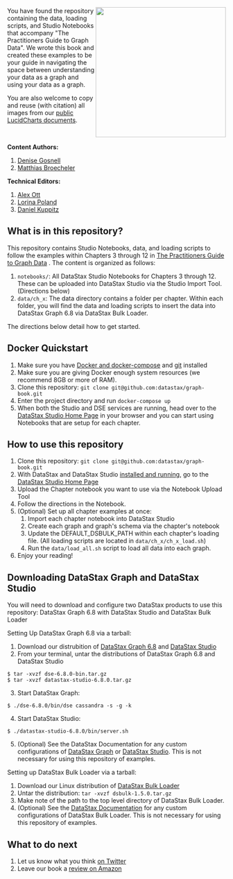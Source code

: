 <a href="https://g.co/kgs/pSo6dK" target="_blank"> 
  <img src="https://raw.githubusercontent.com/datastax/graph-book/master/notebooks/images/logos/book-cover.jpg" width="300" ALIGN="RIGHT"/>
</a>
You have found the repository containing the data, loading scripts, and Studio Notebooks that accompany "The Practitioners Guide to Graph Data". We wrote this book and created these examples to be your guide in navigating the space between understanding your data as a graph and using your data as a graph. 

You are also welcome to copy and reuse (with citation) all images from our [public LucidCharts documents](https://www.lucidchart.com/invitations/accept/ac590bc4-1407-422b-9843-bda83e0d0b6c).

&nbsp;

**Content Authors:** 
1. [Denise Gosnell](https://twitter.com/DeniseKGosnell)  
2. [Matthias Broecheler](https://twitter.com/MBroecheler)

**Technical Editors:**
1. [Alex Ott](https://github.com/alexott)
2. [Lorina Poland](https://github.com/polandll)
3. [Daniel Kuppitz](https://github.com/dkuppitz)


## What is in this repository?
This repository contains Studio Notebooks, data, and loading scripts to follow the examples within Chapters 3 through 12 in [The Practitioners Guide to Graph Data](https://g.co/kgs/pSo6dK) . The content is organized as follows:
1. `notebooks/`: All DataStax Studio Notebooks for Chapters 3 through 12. These can be uploaded into DataStax Studio via the Studio Import Tool. (Directions below)
2. `data/ch_x`: The data directory contains a folder per chapter. Within each folder, you will find the data and loading scripts to insert the data into DataStax Graph 6.8 via DataStax Bulk Loader.

The directions below detail how to get started.

## Docker Quickstart
1. Make sure you have [Docker and docker-compose](https://www.docker.com/) and [git](https://git-scm.com/) installed
2. Make sure you are giving Docker enough system resources (we recommend 8GB or more of RAM).
3. Clone this repository: `git clone git@github.com:datastax/graph-book.git`
4. Enter the project directory and run `docker-compose up`
5. When both the Studio and DSE services are running, head over to the [DataStax Studio Home Page](http://localhost:9091/) in your browser and you can start using Notebooks that are setup for each chapter.

## How to use this repository
1. Clone this repository: `git clone git@github.com:datastax/graph-book.git`
2. With DataStax and DataStax Studio [installed and running](#downloading-datastax-graph-and-datastax-studio), go to the [DataStax Studio Home Page](http://localhost:9091/)
3. Upload the Chapter notebook you want to use via the Notebook Upload Tool
4. Follow the directions in the Notebook.
5. (Optional) Set up all chapter examples at once:
    1. Import each chapter notebook into DataStax Studio
    2. Create each graph and graph's schema via the chapter's notebook
    3. Update the DEFAULT_DSBULK_PATH within each chapter's loading file. (All loading scripts are located in `data/ch_x/ch_x_load.sh`)
    4. Run the `data/load_all.sh` script to load all data into each graph.
6. Enjoy your reading!

## Downloading DataStax Graph and DataStax Studio

You will need to download and configure two DataStax products to use this repository: DataStax Graph 6.8 with DataStax Studio and DataStax Bulk Loader

Setting Up DataStax Graph 6.8 via a tarball:
1. Download our distrubition of [DataStax Graph 6.8](https://downloads.datastax.com/#enterprise) and [DataStax Studio](https://downloads.datastax.com/#studio)
2. From your terminal, untar the distributions of DataStax Graph 6.8 and DataStax Studio
```
$ tar -xvzf dse-6.8.0-bin.tar.gz
$ tar -xvzf datastax-studio-6.8.0.tar.gz
```
3. Start DataStax Graph:
```
$ ./dse-6.8.0/bin/dse cassandra -s -g -k
```
4. Start DataStax Studio:
```
$ ./datastax-studio-6.8.0/bin/server.sh
```
5. (Optional) See the DataStax Documentation for any custom configurations of [DataStax Graph](https://docs.datastax.com/en/dse/6.8/dse-dev/datastax_enterprise/graph/graphTOC.html) or [DataStax Studio](https://docs.datastax.com/en/studio/6.8/index.html). This is not necessary for using this repository of examples.

Setting up DataStax Bulk Loader via a tarball:
1. Download our Linux distribution of [DataStax Bulk Loader](https://downloads.datastax.com/#bulk-loader)
2. Untar the distribution:
```tar -xvzf dsbulk-1.5.0.tar.gz```
3. Make note of the path to the top level directory of DataStax Bulk Loader.
4. (Optional) See the [DataStax Documentation](https://docs.datastax.com/en/dsbulk/doc/) for any custom configurations of DataStax Bulk Loader. This is not necessary for using this repository of examples.

## What to do next
1. Let us know what you think [on Twitter](https://twitter.com/Graph_Thinking)
2. Leave our book a [review on Amazon](https://www.amazon.com/Practitioners-Guide-Graph-Data/dp/1492044075)

